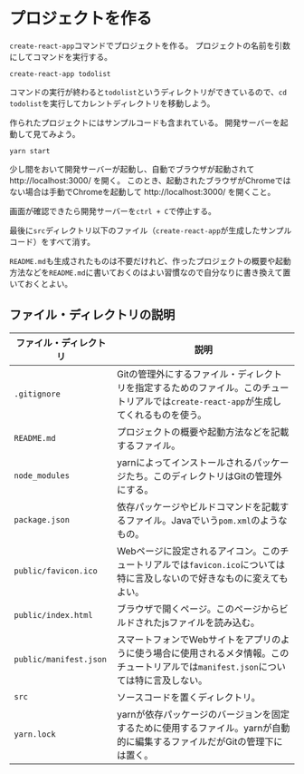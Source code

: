 # プロジェクトを作る

`create-react-app`コマンドでプロジェクトを作る。
プロジェクトの名前を引数にしてコマンドを実行する。

```console
create-react-app todolist
```

コマンドの実行が終わると`todolist`というディレクトリができているので、`cd todolist`を実行してカレントディレクトリを移動しよう。

作られたプロジェクトにはサンプルコードも含まれている。
開発サーバーを起動して見てみよう。

```console
yarn start
```

少し間をおいて開発サーバーが起動し、自動でブラウザが起動されて http://localhost:3000/ を開く。
このとき、起動されたブラウザがChromeではない場合は手動でChromeを起動して http://localhost:3000/ を開くこと。

画面が確認できたら開発サーバーを`ctrl + C`で停止する。

最後に`src`ディレクトリ以下のファイル（`create-react-app`が生成したサンプルコード）をすべて消す。

`README.md`も生成されたものは不要だけれど、作ったプロジェクトの概要や起動方法などを`README.md`に書いておくのはよい習慣なので自分なりに書き換えて置いておくとよい。

## ファイル・ディレクトリの説明

|ファイル・ディレクトリ|説明|
|---|---|
|`.gitignore`|Gitの管理外にするファイル・ディレクトリを指定するためのファイル。このチュートリアルでは`create-react-app`が生成してくれるものを使う。|
|`README.md`|プロジェクトの概要や起動方法などを記載するファイル。|
|`node_modules`|yarnによってインストールされるパッケージたち。このディレクトリはGitの管理外にする。|
|`package.json`|依存パッケージやビルドコマンドを記載するファイル。Javaでいう`pom.xml`のようなもの。|
|`public/favicon.ico`|Webページに設定されるアイコン。このチュートリアルでは`favicon.ico`については特に言及しないので好きなものに変えてもよい。|
|`public/index.html`|ブラウザで開くページ。このページからビルドされたjsファイルを読み込む。|
|`public/manifest.json`|スマートフォンでWebサイトをアプリのように使う場合に使用されるメタ情報。このチュートリアルでは`manifest.json`については特に言及しない。|
|`src`|ソースコードを置くディレクトリ。|
|`yarn.lock`|yarnが依存パッケージのバージョンを固定するために使用するファイル。yarnが自動的に編集するファイルだがGitの管理下には置く。|
